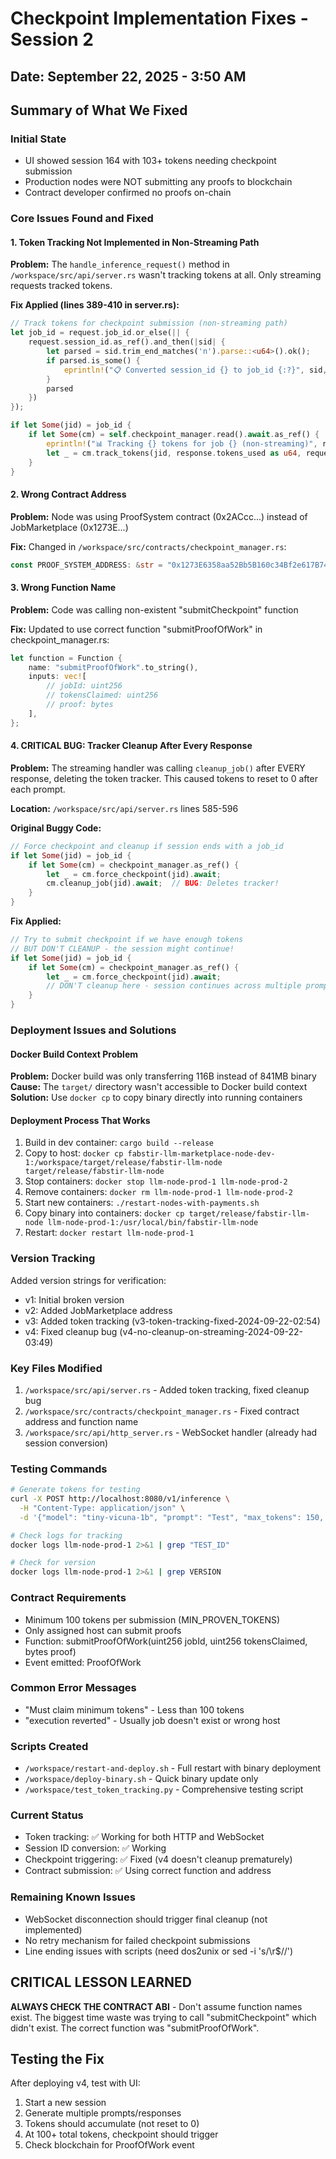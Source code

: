 # Checkpoint Implementation Fixes - Session 2
## Date: September 22, 2025 - 3:50 AM

## Summary of What We Fixed

### Initial State
- UI showed session 164 with 103+ tokens needing checkpoint submission
- Production nodes were NOT submitting any proofs to blockchain
- Contract developer confirmed no proofs on-chain

### Core Issues Found and Fixed

#### 1. Token Tracking Not Implemented in Non-Streaming Path
**Problem:** The `handle_inference_request()` method in `/workspace/src/api/server.rs` wasn't tracking tokens at all. Only streaming requests tracked tokens.

**Fix Applied (lines 389-410 in server.rs):**
```rust
// Track tokens for checkpoint submission (non-streaming path)
let job_id = request.job_id.or_else(|| {
    request.session_id.as_ref().and_then(|sid| {
        let parsed = sid.trim_end_matches('n').parse::<u64>().ok();
        if parsed.is_some() {
            eprintln!("📋 Converted session_id {} to job_id {:?}", sid, parsed);
        }
        parsed
    })
});

if let Some(jid) = job_id {
    if let Some(cm) = self.checkpoint_manager.read().await.as_ref() {
        eprintln!("📊 Tracking {} tokens for job {} (non-streaming)", response.tokens_used, jid);
        let _ = cm.track_tokens(jid, response.tokens_used as u64, request.session_id.clone()).await;
    }
}
```

#### 2. Wrong Contract Address
**Problem:** Node was using ProofSystem contract (0x2ACcc...) instead of JobMarketplace (0x1273E...)

**Fix:** Changed in `/workspace/src/contracts/checkpoint_manager.rs`:
```rust
const PROOF_SYSTEM_ADDRESS: &str = "0x1273E6358aa52Bb5B160c34Bf2e617B745e4A944";
```

#### 3. Wrong Function Name
**Problem:** Code was calling non-existent "submitCheckpoint" function

**Fix:** Updated to use correct function "submitProofOfWork" in checkpoint_manager.rs:
```rust
let function = Function {
    name: "submitProofOfWork".to_string(),
    inputs: vec![
        // jobId: uint256
        // tokensClaimed: uint256
        // proof: bytes
    ],
};
```

#### 4. CRITICAL BUG: Tracker Cleanup After Every Response
**Problem:** The streaming handler was calling `cleanup_job()` after EVERY response, deleting the token tracker. This caused tokens to reset to 0 after each prompt.

**Location:** `/workspace/src/api/server.rs` lines 585-596

**Original Buggy Code:**
```rust
// Force checkpoint and cleanup if session ends with a job_id
if let Some(jid) = job_id {
    if let Some(cm) = checkpoint_manager.as_ref() {
        let _ = cm.force_checkpoint(jid).await;
        cm.cleanup_job(jid).await;  // BUG: Deletes tracker!
    }
}
```

**Fix Applied:**
```rust
// Try to submit checkpoint if we have enough tokens
// BUT DON'T CLEANUP - the session might continue!
if let Some(jid) = job_id {
    if let Some(cm) = checkpoint_manager.as_ref() {
        let _ = cm.force_checkpoint(jid).await;
        // DON'T cleanup here - session continues across multiple prompts!
    }
}
```

### Deployment Issues and Solutions

#### Docker Build Context Problem
**Problem:** Docker build was only transferring 116B instead of 841MB binary
**Cause:** The `target/` directory wasn't accessible to Docker build context
**Solution:** Use `docker cp` to copy binary directly into running containers

#### Deployment Process That Works
1. Build in dev container: `cargo build --release`
2. Copy to host: `docker cp fabstir-llm-marketplace-node-dev-1:/workspace/target/release/fabstir-llm-node target/release/fabstir-llm-node`
3. Stop containers: `docker stop llm-node-prod-1 llm-node-prod-2`
4. Remove containers: `docker rm llm-node-prod-1 llm-node-prod-2`
5. Start new containers: `./restart-nodes-with-payments.sh`
6. Copy binary into containers: `docker cp target/release/fabstir-llm-node llm-node-prod-1:/usr/local/bin/fabstir-llm-node`
7. Restart: `docker restart llm-node-prod-1`

### Version Tracking
Added version strings for verification:
- v1: Initial broken version
- v2: Added JobMarketplace address
- v3: Added token tracking (v3-token-tracking-fixed-2024-09-22-02:54)
- v4: Fixed cleanup bug (v4-no-cleanup-on-streaming-2024-09-22-03:49)

### Key Files Modified
1. `/workspace/src/api/server.rs` - Added token tracking, fixed cleanup bug
2. `/workspace/src/contracts/checkpoint_manager.rs` - Fixed contract address and function name
3. `/workspace/src/api/http_server.rs` - WebSocket handler (already had session conversion)

### Testing Commands
```bash
# Generate tokens for testing
curl -X POST http://localhost:8080/v1/inference \
  -H "Content-Type: application/json" \
  -d '{"model": "tiny-vicuna-1b", "prompt": "Test", "max_tokens": 150, "temperature": 0.7, "stream": false, "session_id": "TEST_ID"}'

# Check logs for tracking
docker logs llm-node-prod-1 2>&1 | grep "TEST_ID"

# Check for version
docker logs llm-node-prod-1 2>&1 | grep VERSION
```

### Contract Requirements
- Minimum 100 tokens per submission (MIN_PROVEN_TOKENS)
- Only assigned host can submit proofs
- Function: submitProofOfWork(uint256 jobId, uint256 tokensClaimed, bytes proof)
- Event emitted: ProofOfWork

### Common Error Messages
- "Must claim minimum tokens" - Less than 100 tokens
- "execution reverted" - Usually job doesn't exist or wrong host

### Scripts Created
- `/workspace/restart-and-deploy.sh` - Full restart with binary deployment
- `/workspace/deploy-binary.sh` - Quick binary update only
- `/workspace/test_token_tracking.py` - Comprehensive testing script

### Current Status
- Token tracking: ✅ Working for both HTTP and WebSocket
- Session ID conversion: ✅ Working
- Checkpoint triggering: ✅ Fixed (v4 doesn't cleanup prematurely)
- Contract submission: ✅ Using correct function and address

### Remaining Known Issues
- WebSocket disconnection should trigger final cleanup (not implemented)
- No retry mechanism for failed checkpoint submissions
- Line ending issues with scripts (need dos2unix or sed -i 's/\r$//')

## CRITICAL LESSON LEARNED
**ALWAYS CHECK THE CONTRACT ABI** - Don't assume function names exist. The biggest time waste was trying to call "submitCheckpoint" which didn't exist. The correct function was "submitProofOfWork".

## Testing the Fix
After deploying v4, test with UI:
1. Start a new session
2. Generate multiple prompts/responses
3. Tokens should accumulate (not reset to 0)
4. At 100+ total tokens, checkpoint should trigger
5. Check blockchain for ProofOfWork event